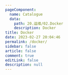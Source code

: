 ```yaml
---
pageComponent:
  name: Catalogue
  data: 
    path: 20.运维/02.Docker
    description: Docker
title: Docker
date: 2023-02-27 20:04:46
permalink: /docker/
sidebar: false
article: false
comment: true
editLink: false
description: null
---
```

